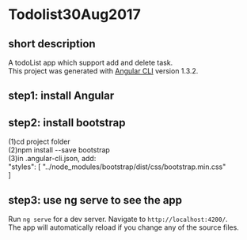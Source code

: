 # Todolist30Aug2017

## short description
A todoList app which support add and delete task.  
This project was generated with [Angular CLI](https://github.com/angular/angular-cli) version 1.3.2.

## step1: install Angular

## step2: install bootstrap
(1)cd project folder  
(2)npm install --save bootstrap  
(3)in .angular-cli.json, add:  
"styles": [
  "../node_modules/bootstrap/dist/css/bootstrap.min.css"  
]  

## step3: use ng serve to see the app
Run `ng serve` for a dev server. Navigate to `http://localhost:4200/`.   
The app will automatically reload if you change any of the source files.

